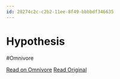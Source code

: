 ```yaml
---
id: 28274c2c-c2b2-11ee-8f49-bbbbdf346635
---
```


# Hypothesis
#Omnivore

[Read on Omnivore](https://omnivore.app/me/hypothesis-18d6fd2a732)
[Read Original](https://hypothes.is/a/_my06MKtEe6k0jcuuGpwVg)

